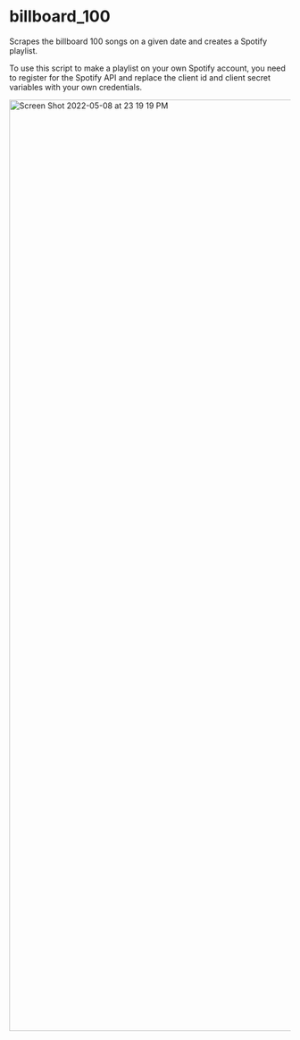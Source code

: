 # billboard_100
Scrapes the billboard 100 songs on a given date and creates a Spotify playlist.

To use this script to make a playlist on your own Spotify account, you need to register for the Spotify API and replace the client id and client secret variables with your own credentials.

<img width="1665" alt="Screen Shot 2022-05-08 at 23 19 19 PM" src="https://user-images.githubusercontent.com/73370828/167335002-6061abf1-a4e8-4e28-9e64-d1b8c3992121.png">
